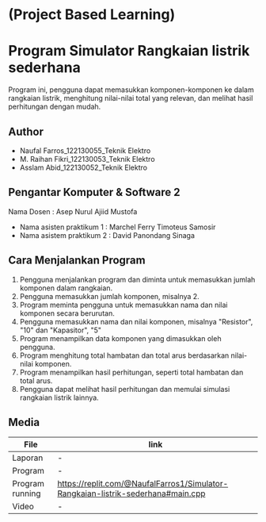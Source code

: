 # (Project Based Learning)

# Program Simulator Rangkaian listrik sederhana
Program ini, pengguna dapat memasukkan komponen-komponen ke dalam rangkaian listrik, menghitung nilai-nilai total yang relevan, dan melihat hasil perhitungan dengan mudah.

## Author
- Naufal Farros_122130055_Teknik Elektro
- M. Raihan Fikri_122130053_Teknik Elektro
- Asslam Abid_122130052_Teknik Elektro

## Pengantar Komputer & Software 2
  Nama Dosen : Asep Nurul Ajiid Mustofa
- Nama asisten praktikum 1 : Marchel Ferry Timoteus Samosir
- Nama asistem praktikum 2 : David Panondang Sinaga

## Cara Menjalankan Program
1.	Pengguna menjalankan program dan diminta untuk memasukkan jumlah komponen dalam rangkaian.
2.	Pengguna memasukkan jumlah komponen, misalnya 2.
3.	Program meminta pengguna untuk memasukkan nama dan nilai komponen secara berurutan.
4.	Pengguna memasukkan nama dan nilai komponen, misalnya "Resistor", "10" dan "Kapasitor", "5"
5.	Program menampilkan data komponen yang dimasukkan oleh pengguna.
6.	Program menghitung total hambatan dan total arus berdasarkan nilai-nilai komponen.
7.	Program menampilkan hasil perhitungan, seperti total hambatan dan total arus.
8.	Pengguna dapat melihat hasil perhitungan dan memulai simulasi rangkaian listrik lainnya.


## Media

| File |      link     |
| ------ | ------ |
| Laporan | - |
| Program | - |
| Program running | https://replit.com/@NaufalFarros1/Simulator-Rangkaian-listrik-sederhana#main.cpp|
| Video | - |

